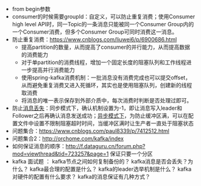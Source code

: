 - from begin参数
- consumer的时候需要groupId：自定义，可以防止重复消费；使用Consumer high level API时，同一Topic的一条消息只能被同一个Consumer Group内的一个Consumer消费，但多个Consumer Group可同时消费这一消息。
- 防止重复消费：https://www.cnblogs.com/liuwei6/p/6900686.html
	- 提高partition的数量，从而提高了consumer的并行能力，从而提高数据的消费能力
	- 对于单partition的消费线程，增加一个固定长度的阻塞队列和工作线程进一步提高并行消费能力
	- 使用spring-kafka消费机制：一批消息没有消费完成也可以提交offset，从而避免重复消费又进入死循环，其实也是使用阻塞队列，创建新的线程取消费
	- 将消息的唯一表示保存到外部介质中，每次消费时判断是否处理过即可。
- 防止[消息丢失](http://orchome.com/21)：同步模式下，确认机制设置为-1，即让消息写入leader和 Follower之后再确认消息发送成功；[异步模式下](http://orchome.com/19)，为防止缓冲区满，可以在配置文件中设置不限制阻塞超时时间，当缓冲区满时让生产者一直处于阻塞状态
- 问题集合：https://www.cnblogs.com/paul8339/p/7412512.html
- 问题集合2：http://orchome.com/kafka/index
- 如何保证消息的顺序：http://f.dataguru.cn/forum.php?mod=viewthread&tid=723257&page=1 保证只要一个分区
- kafka 面试题 ：
		  kafka节点之间如何复制备份的？
		  kafka消息是否会丢失？为什么？
		  kafka最合理的配置是什么？
		  kafka的leader选举机制是什么？
		  kafka对硬件的配置有什么要求？
		  kafka的消息保证有几种方式？
